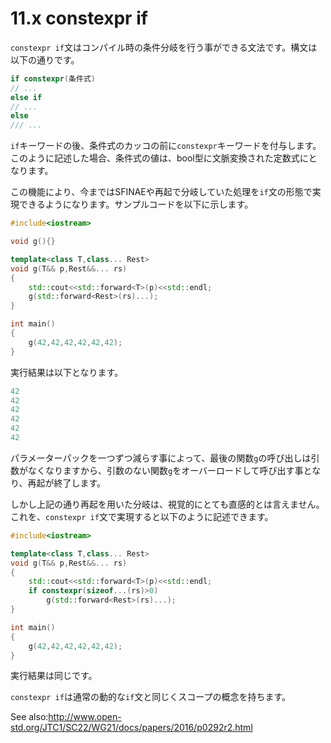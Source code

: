 # 11.x constexpr if

`constexpr if`文はコンパイル時の条件分岐を行う事ができる文法です。構文は以下の通りです。
```cpp
if constexpr(条件式)
// ...
else if 
// ...
else
/// ...
```
`if`キーワードの後、条件式のカッコの前に`constexpr`キーワードを付与します。このように記述した場合、条件式の値は、bool型に文脈変換された定数式にとなります。

この機能により、今まではSFINAEや再起で分岐していた処理を`if`文の形態で実現できるようになります。サンプルコードを以下に示します。
```cpp
#include<iostream>

void g(){}

template<class T,class... Rest>
void g(T&& p,Rest&&... rs)
{
	std::cout<<std::forward<T>(p)<<std::endl;
	g(std::forward<Rest>(rs)...);
}

int main()
{
	g(42,42,42,42,42,42);
}
```
実行結果は以下となります。
```cpp
42
42
42
42
42
42
```
パラメーターパックを一つずつ減らす事によって、最後の関数`g`の呼び出しは引数がなくなりますから、引数のない関数`g`をオーバーロードして呼び出す事となり、再起が終了します。

しかし上記の通り再起を用いた分岐は、視覚的にとても直感的とは言えません。これを、`constexpr if`文で実現すると以下のように記述できます。
```cpp
#include<iostream>

template<class T,class... Rest>
void g(T&& p,Rest&&... rs)
{
	std::cout<<std::forward<T>(p)<<std::endl;
	if constexpr(sizeof...(rs)>0)
		g(std::forward<Rest>(rs)...);
}

int main()
{
	g(42,42,42,42,42,42);
}
```
実行結果は同じです。

`constexpr if`は通常の動的な`if`文と同じくスコープの概念を持ちます。

See also:http://www.open-std.org/JTC1/SC22/WG21/docs/papers/2016/p0292r2.html